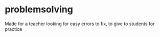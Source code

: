 # problemsolving
Made for a teacher looking for easy errors to fix, to give to students for practice
